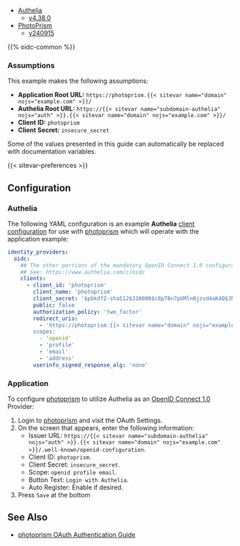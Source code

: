 * [Authelia]
  * [v4.38.0](https://github.com/authelia/authelia/releases/tag/v4.38.0)
* [PhotoPrism]
  * [v240915](https://github.com/photoprism/photoprism/releases/tag/240915-e1280b2fb)

{{% oidc-common %}}

### Assumptions

This example makes the following assumptions:

* __Application Root URL:__ `https://photoprism.{{< sitevar name="domain" nojs="example.com" >}}/`
* __Authelia Root URL:__ `https://{{< sitevar name="subdomain-authelia" nojs="auth" >}}.{{< sitevar name="domain" nojs="example.com" >}}/`
* __Client ID:__ `photoprism`
* __Client Secret:__ `insecure_secret`

Some of the values presented in this guide can automatically be replaced with documentation variables.

{{< sitevar-preferences >}}

## Configuration

### Authelia

The following YAML configuration is an example __Authelia__ [client configuration] for use with [photoprism] which will
operate with the application example:

```yaml {title="configuration.yml"}
identity_providers:
  oidc:
    ## The other portions of the mandatory OpenID Connect 1.0 configuration go here.
    ## See: https://www.authelia.com/c/oidc
    clients:
      - client_id: 'photoprism'
        client_name: 'photoprism'
        client_secret: '$pbkdf2-sha512$310000$c8p78n7pUMln0jzvd4aK4Q$JNRBzwAo0ek5qKn50cFzzvE9RXV88h1wJn5KGiHrD0YKtZaR/nCb2CJPOsKaPK0hjf.9yHxzQGZziziccp6Yng'  # The digest of 'insecure_secret'.
        public: false
        authorization_policy: 'two_factor'
        redirect_uris:
          - 'https://photoprism.{{< sitevar name="domain" nojs="example.com" >}}/api/v1/oidc/redirect
        scopes:
          - 'openid'
          - 'profile'
          - 'email'
          - 'address'
        userinfo_signed_response_alg: 'none'
```

### Application

To configure [photoprism] to utilize Authelia as an [OpenID Connect 1.0] Provider:

1. Login to [photoprism] and visit the OAuth Settings.
2. On the screen that appears, enter the following information:
    - Issuer URL: `https://{{< sitevar name="subdomain-authelia" nojs="auth" >}}.{{< sitevar name="domain" nojs="example.com" >}}/.well-known/openid-configuration`.
    - Client ID: `photoprism`.
    - Client Secret: `insecure_secret`.
    - Scope: `openid profile email`.
    - Button Text: `Login with Authelia`.
    - Auto Register: Enable if desired.
3. Press `Save` at the bottom

## See Also

- [photoprism OAuth Authentication Guide](https://photoprism.app/docs/administration/oauth)

[photoprism]: https://photoprism.app/
[Authelia]: https://www.authelia.com
[OpenID Connect 1.0]: ../../openid-connect/introduction.md
[client configuration]: ../../../configuration/identity-providers/openid-connect/clients.md
